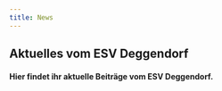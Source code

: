 ```yaml
---
title: News
---
```


## Aktuelles vom ESV Deggendorf

#### Hier findet ihr aktuelle Beiträge vom ESV Deggendorf.
